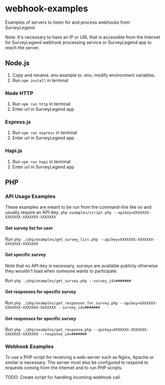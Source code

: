 # webhook-examples 

Examples of servers to listen for and process webhooks from SurveyLegend

Note: It's necessary to have an IP or URL that is accessible from the Internet for SurveyLegend webhook processing service or SurveyLegend app to reach the server.

## Node.js

1. Copy and rename .env.example to .env, modify environment variables. 
2. Run ```npm install``` in terminal

### Node HTTP

1. Run ```npm run http``` in terminal
2. Enter url in SurveyLegend app

### Express.js

1. Run ```npm run express``` in terminal
2. Enter url in SurveyLegend app

### Hapi.js

1. Run ```npm run hapi``` in terminal
2. Enter url in SurveyLegend app

## PHP

### API Usage Examples

These examples are meant to be run from the command-line like so and usually require an API-key.
```php examples/script.php --apikey=XXXXXXX-XXXXXXX-XXXXXXX-XXXXXXX```

#### Get survey list for user

Run ```php ./php/examples/get_survey_list.php --apikey=XXXXXXX-XXXXXXX-XXXXXXX-XXXXXXX```

#### Get specific survey

Note that no API-key is necessary, surveys are available publicly otherwise they wouldn't load when someone wants to participate. 

Run ```php ./php/examples/get_survey.php --survey_id=#######```

#### Get responses for specific survey

Run ```php ./php/examples/get_responses_for_survey.php --apikey=XXXXXXX-XXXXXXX-XXXXXXX-XXXXXXX --survey_id=#######```

#### Get responses for specific survey

Run ```php ./php/examples/get_response.php --apikey=XXXXXXX-XXXXXXX-XXXXXXX-XXXXXXX --response_id=#######```

### Webhook Examples

To use a PHP script for receiving a web-server such as Nginx, Apache or similar is necessary. 
The server must also be configured to respond to requests coming from the Internet and to run PHP scripts.

TODO: Create script for handling incoming webhook call.